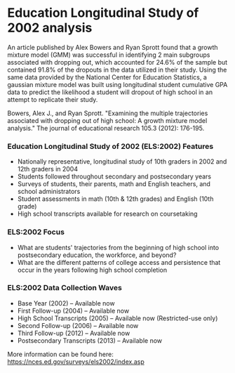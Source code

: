 # Education Longitudinal Study of 2002 analysis

An article published by Alex Bowers and Ryan Sprott found that a growth mixture model (GMM) was successful in identifying 2 main subgroups associated with dropping out, which accounted for 24.6% of the sample but contained 91.8% of the dropouts in the data utilized in their study. Using the same data provided by the National Center for Education Statistics, a gaussian mixture model was built using longitudinal student cumulative GPA data to predict the likelihood a student will dropout of high school in an attempt to replicate their study.


Bowers, Alex J., and Ryan Sprott. "Examining the multiple trajectories associated with dropping out of high school: A growth mixture model analysis." The journal of educational research 105.3 (2012): 176-195.

### Education Longitudinal Study of 2002 (ELS:2002) Features
* Nationally representative, longitudinal study of 10th graders in 2002 and 12th graders in 2004
* Students followed throughout secondary and postsecondary years
* Surveys of students, their parents, math and English teachers, and school administrators
* Student assessments in math (10th & 12th grades) and English (10th grade)
* High school transcripts available for research on coursetaking

### ELS:2002 Focus
* What are students' trajectories from the beginning of high school into postsecondary education, the workforce, and beyond?
* What are the different patterns of college access and persistence that occur in the years following high school completion

### ELS:2002 Data Collection Waves
* Base Year (2002) – Available now
* First Follow-up (2004) – Available now
* High School Transcripts (2005) – Available now (Restricted-use only)
* Second Follow-up (2006) – Available now
* Third Follow-up (2012) – Available now
* Postsecondary Transcripts (2013) – Available now

More information can be found here: https://nces.ed.gov/surveys/els2002/index.asp
